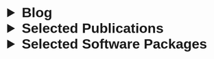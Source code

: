 <link rel="stylesheet" type="text/css" href="assets/styles.css" />
<link rel="stylesheet" href="https://cdnjs.cloudflare.com/ajax/libs/font-awesome/5.15.4/css/all.min.css">
<link rel="stylesheet" href="https://cdn.jsdelivr.net/gh/jpswalsh/academicons@1/css/academicons.min.css">

<a href="https://scholar.google.com/citations?user=nFMdGokAAAAJ&hl=en" target="_blank">
  <i class="ai ai-google-scholar-square ai-3x"></i>
</a>
<a href="https://github.com/pessoap" target="_blank">
  <i class="fab fa-github fa-3x" style="color: black;"></i>
</a>
<a href="https://arxiv.org/search/?searchtype=author&query=Pessoa%2C+P" target="_blank">
  <i class="ai ai-arxiv ai-3x" style="color: red;"></i>
</a>
<a href="https://www.linkedin.com/in/ppessoa" target="_blank">
  <i class="fab fa-linkedin fa-3x"></i>
</a>
<a href="https://bsky.app/profile/pedropessoaphd.bsky.social" target="_blank">
  <i class="fa-brands fa-bluesky fa-3x"></i>
</a>

[//]: $P^4$

<details>
<summary style="font-family: Arial; font-size: 32px;"><strong> Blog </strong></summary>
    <details>
    <summary style="font-family: Arial; font-size: 24px;"><strong> Tutorials on Bayesian statistics </strong></summary>
    <ol>
        <li>  <a href="https://labpresse.com/why-do-we-need-bayesian-statistics-part-i-asserting-if-a-coin-is-biased-tutorial/">Why do we need Bayesian statistics? Part I – Asserting if a coin is biased</a> -- <a href="https://github.com/PessoaP/blog/blob/master/Coins/Coins.ipynb">GitHub </a> </li>
        <li>  <a href="https://labpresse.com/why-do-we-need-bayesian-statistics-part-ii-the-lighthouse-problem-tutorial/">Why do we need Bayesian statistics? Part II — The lighthouse problem</a> -- <a href="https://github.com/PessoaP/blog/blob/master/Lighthouse/Lighthouse.ipynb">GitHub </a></li>
        <li>  <a href="https://labpresse.com/why-do-we-need-bayesian-statistics-part-iii-learning-multivariate-distributions-tutorial">Why do we need Bayesian statistics? Part III – Learning multivariate distributions </a> -- <a href="https://github.com/PessoaP/blog/blob/master/Lighthouse/Lighthouse2.ipynb">GitHub </a> </li>
        <li>  <a href="https://labpresse.com/2053-2/">Bayesian <span class="strut" style="height: 0.43056em; vertical-align: 0em;"></span><span class="mord mathnormal" style="margin-right: 0.03588em;">π</span></span></span></span></span> – Calculating <span class="strut" style="height: 0.43056em; vertical-align: 0em;"></span><span class="mord mathnormal" style="margin-right: 0.03588em;">π</span></span></span></span></span> with Monte Carlo </a> -- <a href="hhttps://github.com/PessoaP/blog/blob/master/Coins/PI.ipynb">GitHub </a> </li>
    </ol>
    </details>
    <details>
    <summary style="font-family: Arial; font-size: 24px;"><strong> Other blog posts </strong></summary>
    <ul>
        <li><a href="https://labpresse.com/solving-differential-equations-using-neural-networks/"> Solving differential equations using neural networks </a> -- <a href="https://github.com/PessoaP/blog/blob/master/PINN/PINN_tutorial.ipynb">GitHub </a></li>
        <li><a href="https://labpresse.com/a-primer-on-the-normal-distribution/"> A primer on the normal distribution </a> -- <a href="https://github.com/PessoaP/blog/blob/master/Normal/normal.ipynb">GitHub </a></li>
        <li><a href="https://labpresse.com/which-method-should-i-use-a-guide-to-benchmarking/"> Which method should I use? – A guide to benchmarking </a> -- <a href="https://github.com/PessoaP/blog/blob/master/Time/time_benchmark.ipynb">GitHub </a></li>
        <li><a href="https://labpresse.com/what-is-autograd-automatic-differentiation-and-optimization-with-pytorch/"> What is autograd? – Automatic differentiation and optimization with PyTorch </a> -- <a href="https://github.com/PessoaP/blog/blob/master/Autograd/Autograd.ipynb">GitHub </a></li>
        <li><a href="https://labpresse.com/sparse-matrices-in-numba/"> Sparse Matrices in Numba (blog) </a> -- <a href="https://github.com/PessoaP/smn/blob/main/tutorial.ipynb">GitHub </a></li>
    </ul>
    </details>
</details>

<details>
<summary style="font-family: Arial; font-size: 32px;"><strong> Selected Publications </strong></summary>
    <details>
        <summary style="font-family: Arial; font-size: 20px;"><strong> Avoiding subtraction and division of stochastic signals using normalizing flows: NFdeconvolve </strong></summary>
        <div class="paper">
            <p>
                <strong>Authors:</strong> 
                Pedro Pessoa, Max Schweiger, Lance W.Q. Xu, Tristan Manha, Ayush Saurabh, Julian Antolin Camarena, Steve Pressé
            </p>
            <p> 
                <strong>Preprint:</strong> 
                <a href="https://arxiv.org/abs/2501.08288">Available at arXiv</a>
            </p>
            <div class="abstract">
                <h4>Abstract:</h4>
                <p>
                    Across the scientific realm, we find ourselves subtracting or dividing stochastic signals. For instance, consider a stochastic realization, x, generated from the addition or multiplication of two stochastic signals a and b, namely x = a + b or x = ab. For the x = a + b example, a can be fluorescence background and b the signal of interest whose statistics are to be learned from the measured x. Similarly, when writing x = ab, a can be thought of as the illumination intensity and b the density of fluorescent molecules of interest. Yet dividing or subtracting stochastic signals amplifies noise, and we ask instead whether, using the statistics of a and the measurement of x as input, we can recover the statistics of b. Here, we show how normalizing flows can generate an approximation of the probability distribution over b, thereby avoiding subtraction or division altogether. This method is implemented in our software package, NFdeconvolve, available on GitHub with a tutorial linked in the main text.
                </p>
            </div>
        </div>
    </details>
    <details>
    <summary style="font-family: Arial; font-size: 20px;"><strong> Avoiding matrix exponentials for large transition rate matrices </strong></summary>
    <div class="paper">
        <p>
            <strong>Published:</strong> 
            P Pessoa, M Schweiger, S Pressé (2024)  
            <a href="https://doi.org/10.1063/5.0190527"> Journal of Chemical Physics, 160, 094109 </a>
        </p>
        <p> 
            <strong>Preprint:</strong> 
            <a href="https://arxiv.org/abs/2312.05647">Available at arXiv</a>
        </p>
        <div class="abstract">
            <h4>Abstract:</h4>
            <p>
                Exact methods for exponentiation of matrices of dimension N can be computationally expensive in terms of execution time (N<sup>3</sup>) and memory requirements (N<sup>2</sup>) not to mention numerical precision issues. A type of matrix often exponentiated in the sciences is the rate matrix. Here we explore five methods to exponentiate rate matrices, some of which apply even more broadly to other matrix types. Three of the methods leverage a mathematical analogy between computing matrix elements of a matrix exponential and computing transition probabilities of a dynamical process (technically a Markov jump process, MJP, typically simulated using Gillespie). In doing so, we identify a novel MJP-based method relying on restricting the number of "trajectory" jumps based on the magnitude of the matrix elements with favorable computational scaling. We then discuss this method's downstream implications on mixing properties of Monte Carlo posterior samplers. We also benchmark two other methods of matrix exponentiation valid for any matrix (beyond rate matrices and, more generally, positive definite matrices) related to solving differential equations: Runge-Kutta integrators and Krylov subspace methods. Under conditions where both the largest matrix element and the number of non-vanishing elements scale linearly with N — reasonable conditions for rate matrices often exponentiated — computational time scaling with the most competitive methods (Krylov and one of the MJP-based methods) reduces to N<sup>2</sup> with total memory requirements of N.
            </p>
        </div>
    </div>
    </details>
    <details>
    <summary style="font-family: Arial; font-size: 20px;"><strong> How many submissions are needed to discover friendly suggested reviewers? </strong></summary>
    <div class="paper">
        <p>
            <strong>Published:</strong> 
            P Pessoa, S Pressé (2023) 
            <a href="https://doi.org/10.1371/journal.pone.0284212">  PLoS ONE, 18(4),  e0284212  </a>
        </p>
        <p>
            <strong>Preprint:</strong> 
            <a href="https://arxiv.org/abs/2210.00905">Available at arXiv</a>
        </p>
        <div class="abstract">
            <h4>Abstract:</h4>
            <p>
                It is common in scientific publishing to request from authors reviewer suggestions for their own manuscripts. The question then arises: How many submissions are needed to discover friendly suggested reviewers? To answer this question, as the data we would need is anonymized, we present an agent-based simulation of (single-blinded) peer review to generate synthetic data. We then use a Bayesian framework to classify suggested reviewers. To set a lower bound on the number of submissions possible, we create an optimistically simple model that should allow us to more readily deduce the degree of friendliness of the reviewer. Despite this model’s optimistic conditions, we find that one would need hundreds of submissions to classify even a small reviewer subset. Thus, it is virtually unfeasible under realistic conditions. This ensures that the peer review system is sufficiently robust to allow authors to suggest their own reviewers.
            </p>
        </div>
    </div>
    </details>
    <details>
    <summary style="font-family: Arial; font-size: 20px;"><strong> Bose-Einstein statistics for a finite number of particles </strong></summary>
    <div class="paper">
        <p>
            <strong>Published:</strong> 
            P Pessoa (2021) 
            <a href="https://doi.org/10.1103/PhysRevA.104.043318">  Physical Review A, 104, 043318 </a>
        </p>
        <p>
            <strong>Preprint:</strong> 
            <a href="https://arxiv.org/abs/2110.02890">Available at arXiv</a>
        </p>
        <div class="abstract">
            <h4>Abstract:</h4>
            <p>
                This paper presents a study of the grand canonical Bose-Einstein (BE) statistics for a finite number of particles in an arbitrary quantum system. The thermodynamical quantities that identify BE condensation—namely, the fraction of particles in the ground state and the specific heat—are calculated here exactly in terms of temperature and fugacity. These calculations are complemented by a numerical calculation of fugacity in terms of the number of particles, without taking the thermodynamic limit. The main advantage of this approach is that it does not rely on approximations made in the vicinity of the usually defined critical temperature, rather it makes calculations with arbitrary precision possible, irrespective of temperature. Graphs for the calculated thermodynamical quantities are presented in comparison to the results previously obtained in the thermodynamic limit. In particular, it is observed that for the gas trapped in a three-dimensional box, the derivative of specific heat reaches smaller values than what was expected in the thermodynamic limit—here, this result is also verified with analytical calculations. This is an important result for understanding the role of the thermodynamic limit in phase transitions and makes possible to further study BE statistics without relying neither on the thermodynamic limit nor on approximations near critical temperature.
            </p>
        </div>
    </div>
    </details>
    <details>
    <summary style="font-family: Arial; font-size: 20px;"><strong> Information geometry for Fermi–Dirac and Bose–Einstein quantum statistics </strong></summary>
    <div class="paper">
        <p>
            <strong>Published:</strong> 
            P Pessoa, C Cafaro (2021) 
            <a href="https://doi.org/10.1016/j.physa.2021.126061">  Physica A: Statistical Mechanics and its Applications, 576, 126061 </a>
        </p>
        <p>
            <strong>Preprint:</strong> 
            <a href="https://arxiv.org/abs/2103.00935">Available at arXiv</a>
        </p>
        <div class="abstract">
            <h4>Abstract:</h4>
            <p>
                Information geometry is an emergent branch of probability theory that consists of assigning a Riemannian differential geometry structure to the space of probability distributions. We present an information geometric investigation of gases following the Fermi–Dirac and the Bose–Einstein quantum statistics. For each quantum gas, we study the information geometry of the curved statistical manifolds associated with the grand canonical ensemble. The Fisher–Rao information metric and the scalar curvature are computed for both fermionic and bosonic models of non-interacting particles. In particular, by taking into account the ground state of the ideal bosonic gas in our information geometric analysis, we find that the singular behavior of the scalar curvature in the condensation region disappears. This is a counterexample to a long held conjecture that curvature always diverges in phase transitions.
            </p>
        </div>
    </div>
    </details>
    <details>
    <summary style="font-family: Arial; font-size: 20px;"><strong> Entropic dynamics on Gibbs statistical manifolds </strong></summary>
    <div class="paper">
        <p>
            <strong>Published:</strong> 
            P Pessoa, F Xavier Costa, A Caticha (2021) 
            <a href="https://doi.org/10.3390/e23050494">  Entropy 2021, 23(5), 494 </a>
        </p>
        <p>
            <strong>Preprint:</strong> 
            <a href="https://arxiv.org/abs/2008.04683">Available at arXiv</a>
        </p>
        <div class="abstract">
            <h4>Abstract:</h4>
            <p>
                Entropic dynamics is a framework in which the laws of dynamics are derived as an application of entropic methods of inference. Its successes include the derivation of quantum mechanics and quantum field theory from probabilistic principles. Here, we develop the entropic dynamics of a system, the state of which is described by a probability distribution. Thus, the dynamics unfolds on a statistical manifold that is automatically endowed by a metric structure provided by information geometry. The curvature of the manifold has a significant influence. We focus our dynamics on the statistical manifold of Gibbs distributions (also known as canonical distributions or the exponential family). The model includes an “entropic” notion of time that is tailored to the system under study; the system is its own clock. As one might expect that entropic time is intrinsically directional; there is a natural arrow of time that is led by entropic considerations. As illustrative examples, we discuss dynamics on a space of Gaussians and the discrete three-state system.
            </p>
        </div>
    </div>
    </details>
</details>
  
<details>
<summary style="font-family: Arial; font-size: 32px;"><strong> Selected Software Packages </strong></summary>
    <details>
    <summary style="font-family: Arial; font-size: 20px;"><strong> <a href="https://github.com/PessoaP/NFdeconvolve/"> NFDeconvolve </a> </strong></summary>
        <p> Library for obtaning probability distribution from noisy measurements, basically deconvoluting, using normalizing flows.</p>
    </details>   
    <details>
    <summary style="font-family: Arial; font-size: 20px;"><strong> <a href="https://github.com/PessoaP/smn/"> SMN (Sparse matrices in Numba) </a> </strong></summary>
        <p> Library with a class for sparse matrices that is compatible with the popular <a href="https://numba.pydata.org/">Numba</a> compilation tool for fast machine code in Python.</p>
    </details>    
    <details>
    <summary style="font-family: Arial; font-size: 20px;"><strong> <a href="https://github.com/PessoaP/IGQG">IGQG (Information Geometry of Quantum Gases) </a> </strong></summary>
        <p> Library with functions needed for my work on Bose-Einstein condensation. These tools are based on the <a href="https://mpmath.org/">mpmath</a> library for arbitrary numeric precision. </p>
    </details>
</details>
